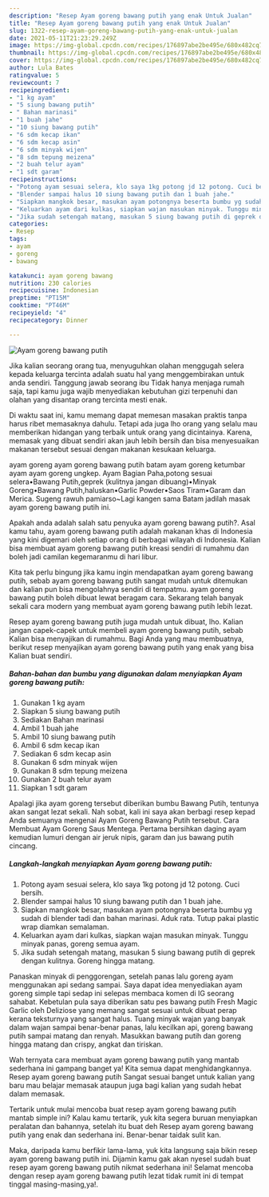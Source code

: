 ```yaml
---
description: "Resep Ayam goreng bawang putih yang enak Untuk Jualan"
title: "Resep Ayam goreng bawang putih yang enak Untuk Jualan"
slug: 1322-resep-ayam-goreng-bawang-putih-yang-enak-untuk-jualan
date: 2021-05-11T21:23:29.249Z
image: https://img-global.cpcdn.com/recipes/176897abe2be495e/680x482cq70/ayam-goreng-bawang-putih-foto-resep-utama.jpg
thumbnail: https://img-global.cpcdn.com/recipes/176897abe2be495e/680x482cq70/ayam-goreng-bawang-putih-foto-resep-utama.jpg
cover: https://img-global.cpcdn.com/recipes/176897abe2be495e/680x482cq70/ayam-goreng-bawang-putih-foto-resep-utama.jpg
author: Lula Bates
ratingvalue: 5
reviewcount: 7
recipeingredient:
- "1 kg ayam"
- "5 siung bawang putih"
- " Bahan marinasi"
- "1 buah jahe"
- "10 siung bawang putih"
- "6 sdm kecap ikan"
- "6 sdm kecap asin"
- "6 sdm minyak wijen"
- "8 sdm tepung meizena"
- "2 buah telur ayam"
- "1 sdt garam"
recipeinstructions:
- "Potong ayam sesuai selera, klo saya 1kg potong jd 12 potong. Cuci bersih."
- "Blender sampai halus 10 siung bawang putih dan 1 buah jahe."
- "Siapkan mangkok besar, masukan ayam potongnya beserta bumbu yg sudah di blender tadi dan bahan marinasi. Aduk rata. Tutup pakai plastic wrap diamkan semalaman."
- "Keluarkan ayam dari kulkas, siapkan wajan masukan minyak. Tunggu minyak panas, goreng semua ayam."
- "Jika sudah setengah matang, masukan 5 siung bawang putih di geprek dengan kulitnya. Goreng hingga matang."
categories:
- Resep
tags:
- ayam
- goreng
- bawang

katakunci: ayam goreng bawang 
nutrition: 230 calories
recipecuisine: Indonesian
preptime: "PT15M"
cooktime: "PT46M"
recipeyield: "4"
recipecategory: Dinner

---
```



![Ayam goreng bawang putih](https://img-global.cpcdn.com/recipes/176897abe2be495e/680x482cq70/ayam-goreng-bawang-putih-foto-resep-utama.jpg)

Jika kalian seorang orang tua, menyuguhkan olahan menggugah selera kepada keluarga tercinta adalah suatu hal yang menggembirakan untuk anda sendiri. Tanggung jawab seorang ibu Tidak hanya menjaga rumah saja, tapi kamu juga wajib menyediakan kebutuhan gizi terpenuhi dan olahan yang disantap orang tercinta mesti enak.

Di waktu  saat ini, kamu memang dapat memesan masakan praktis tanpa harus ribet memasaknya dahulu. Tetapi ada juga lho orang yang selalu mau memberikan hidangan yang terbaik untuk orang yang dicintainya. Karena, memasak yang dibuat sendiri akan jauh lebih bersih dan bisa menyesuaikan makanan tersebut sesuai dengan makanan kesukaan keluarga. 

ayam goreng ayam goreng bawang putih batam ayam goreng ketumbar ayam ayam goreng ungkep. Ayam Bagian Paha,potong sesuai selera•Bawang Putih,geprek (kulitnya jangan dibuang)•Minyak Goreng•Bawang Putih,haluskan•Garlic Powder•Saos Tiram•Garam dan Merica. Sugeng rawuh pamiarso~Lagi kangen sama Batam jadilah masak ayam goreng bawang putih ini.

Apakah anda adalah salah satu penyuka ayam goreng bawang putih?. Asal kamu tahu, ayam goreng bawang putih adalah makanan khas di Indonesia yang kini digemari oleh setiap orang di berbagai wilayah di Indonesia. Kalian bisa membuat ayam goreng bawang putih kreasi sendiri di rumahmu dan boleh jadi camilan kegemaranmu di hari libur.

Kita tak perlu bingung jika kamu ingin mendapatkan ayam goreng bawang putih, sebab ayam goreng bawang putih sangat mudah untuk ditemukan dan kalian pun bisa mengolahnya sendiri di tempatmu. ayam goreng bawang putih boleh dibuat lewat beragam cara. Sekarang telah banyak sekali cara modern yang membuat ayam goreng bawang putih lebih lezat.

Resep ayam goreng bawang putih juga mudah untuk dibuat, lho. Kalian jangan capek-capek untuk membeli ayam goreng bawang putih, sebab Kalian bisa menyajikan di rumahmu. Bagi Anda yang mau membuatnya, berikut resep menyajikan ayam goreng bawang putih yang enak yang bisa Kalian buat sendiri.

<!--inarticleads1-->

##### Bahan-bahan dan bumbu yang digunakan dalam menyiapkan Ayam goreng bawang putih:

1. Gunakan 1 kg ayam
1. Siapkan 5 siung bawang putih
1. Sediakan  Bahan marinasi
1. Ambil 1 buah jahe
1. Ambil 10 siung bawang putih
1. Ambil 6 sdm kecap ikan
1. Sediakan 6 sdm kecap asin
1. Gunakan 6 sdm minyak wijen
1. Gunakan 8 sdm tepung meizena
1. Gunakan 2 buah telur ayam
1. Siapkan 1 sdt garam


Apalagi jika ayam goreng tersebut diberikan bumbu Bawang Putih, tentunya akan sangat lezat sekali. Nah sobat, kali ini saya akan berbagi resep kepad Anda semuanya mengenai Ayam Goreng Bawang Putih tersebut. Cara Membuat Ayam Goreng Saus Mentega. Pertama bersihkan daging ayam kemudian lumuri dengan air jeruk nipis, garam dan jus bawang putih cincang. 

<!--inarticleads2-->

##### Langkah-langkah menyiapkan Ayam goreng bawang putih:

1. Potong ayam sesuai selera, klo saya 1kg potong jd 12 potong. Cuci bersih.
1. Blender sampai halus 10 siung bawang putih dan 1 buah jahe.
1. Siapkan mangkok besar, masukan ayam potongnya beserta bumbu yg sudah di blender tadi dan bahan marinasi. Aduk rata. Tutup pakai plastic wrap diamkan semalaman.
1. Keluarkan ayam dari kulkas, siapkan wajan masukan minyak. Tunggu minyak panas, goreng semua ayam.
1. Jika sudah setengah matang, masukan 5 siung bawang putih di geprek dengan kulitnya. Goreng hingga matang.


Panaskan minyak di penggorengan, setelah panas lalu goreng ayam menggunakan api sedang sampai. Saya dapat idea menyediakan ayam goreng simple tapi sedap ini selepas membaca komen di IG seorang sahabat. Kebetulan pula saya diberikan satu pes bawang putih Fresh Magic Garlic oleh Deliziose yang memang sangat sesuai untuk dibuat perap kerana teksturnya yang sangat halus. Tuang minyak wajan yang banyak dalam wajan sampai benar-benar panas, lalu kecilkan api, goreng bawang putih sampai matang dan renyah. Masukkan bawang putih dan goreng hingga matang dan crispy, angkat dan tiriskan. 

Wah ternyata cara membuat ayam goreng bawang putih yang mantab sederhana ini gampang banget ya! Kita semua dapat menghidangkannya. Resep ayam goreng bawang putih Sangat sesuai banget untuk kalian yang baru mau belajar memasak ataupun juga bagi kalian yang sudah hebat dalam memasak.

Tertarik untuk mulai mencoba buat resep ayam goreng bawang putih mantab simple ini? Kalau kamu tertarik, yuk kita segera buruan menyiapkan peralatan dan bahannya, setelah itu buat deh Resep ayam goreng bawang putih yang enak dan sederhana ini. Benar-benar taidak sulit kan. 

Maka, daripada kamu berfikir lama-lama, yuk kita langsung saja bikin resep ayam goreng bawang putih ini. Dijamin kamu gak akan nyesel sudah buat resep ayam goreng bawang putih nikmat sederhana ini! Selamat mencoba dengan resep ayam goreng bawang putih lezat tidak rumit ini di tempat tinggal masing-masing,ya!.

